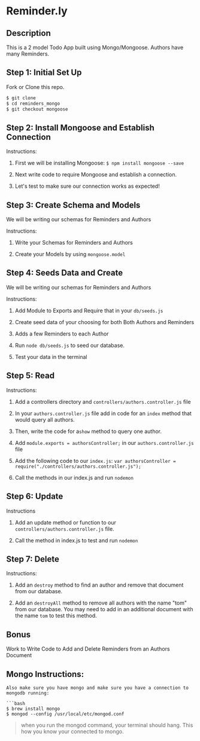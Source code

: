 # Reminder.ly

## Description
This is a 2 model Todo App built using Mongo/Mongoose. Authors have many Reminders.

## Step 1: Initial Set Up

Fork or Clone this repo.

```bash
$ git clone
$ cd reminders_mongo
$ git checkout mongoose
```

## Step 2: Install Mongoose and Establish Connection

Instructions:

1. First we will be installing Mongoose: `$ npm install mongoose --save`

2. Next write code to require Mongoose and establish a connection.

3. Let's test to make sure our connection works as expected!

## Step 3: Create Schema and Models

We will be writing our schemas for Reminders and Authors

Instructions:

1. Write your Schemas for Reminders and Authors

2. Create your Models by using `mongoose.model`


## Step 4: Seeds Data and Create

We will be writing our schemas for Reminders and Authors

Instructions:

1. Add Module to Exports and Require that in your `db/seeds.js`

2. Create seed data of your choosing for both Both Authors and Reminders

3. Adds a few Reminders to each Author

4. Run `node db/seeds.js` to seed our database.

5. Test your data in the terminal

## Step 5: Read

Instructions:

1. Add a controllers directory and `controllers/authors.controller.js` file

2. In your `authors.controller.js` file add in code for an `index` method that would query all authors.

3. Then, write the code for a`show` method to query one author.

4. Add `module.exports = authorsController;` in our `authors.controller.js` file

5. Add the following code to our `index.js`: `var authorsController = require("./controllers/authors.controller.js");`

6. Call the methods in our index.js and run `nodemon`

## Step 6: Update

Instructions

1. Add an update method or function to our `controllers/authors.controller.js` file.

2. Call the method in index.js to test and run `nodemon`

## Step 7: Delete

Instructions:

1. Add an `destroy` method to find an author and remove that document from our database.

2. Add an `destroyAll` method to remove all authors with the name "tom" from our database. You may need to add in an additional document with the name `tom` to test this method.

## Bonus

Work to Write Code to Add and Delete Reminders from an Authors Document

## Mongo Instructions:

```
Also make sure you have mongo and make sure you have a connection to mongodb running:

```bash
$ brew install mongo
$ mongod --config /usr/local/etc/mongod.conf
```

> when you run the mongod command, your terminal should hang. This how you know your connected to mongo.
```
